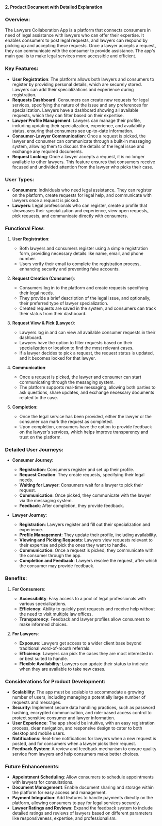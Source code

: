 **2. Product Document with Detailed Explanation**

### Overview:
The Lawyers Collaboration App is a platform that connects consumers in need of legal assistance with lawyers who can offer their expertise. It enables consumers to post legal requests, and lawyers can respond by picking up and accepting these requests. Once a lawyer accepts a request, they can communicate with the consumer to provide assistance. The app's main goal is to make legal services more accessible and efficient.

### Key Features:
- **User Registration**: The platform allows both lawyers and consumers to register by providing personal details, which are securely stored. Lawyers can add their specializations and experience during registration.
- **Requests Dashboard**: Consumers can create new requests for legal services, specifying the nature of the issue and any preferences for specialization. Lawyers have a dashboard showing all available requests, which they can filter based on their expertise.
- **Lawyer Profile Management**: Lawyers can manage their profile, including updating their specialization, experience, and availability status, ensuring that consumers see up-to-date information.
- **Consumer-Lawyer Communication**: Once a request is picked, the lawyer and consumer can communicate through a built-in messaging system, allowing them to discuss the details of the legal issue and exchange any required documents.
- **Request Locking**: Once a lawyer accepts a request, it is no longer available to other lawyers. This feature ensures that consumers receive focused and undivided attention from the lawyer who picks their case.

### User Types:
- **Consumers**: Individuals who need legal assistance. They can register on the platform, create requests for legal help, and communicate with lawyers once a request is picked.
- **Lawyers**: Legal professionals who can register, create a profile that showcases their specialization and experience, view open requests, pick requests, and communicate directly with consumers.

### Functional Flow:
1. **User Registration**:
   - Both lawyers and consumers register using a simple registration form, providing necessary details like name, email, and phone number.
   - Users verify their email to complete the registration process, enhancing security and preventing fake accounts.

2. **Request Creation (Consumer)**:
   - Consumers log in to the platform and create requests specifying their legal needs.
   - They provide a brief description of the legal issue, and optionally, their preferred type of lawyer specialization.
   - Created requests are saved in the system, and consumers can track their status from their dashboard.

3. **Request View & Pick (Lawyer)**:
   - Lawyers log in and can view all available consumer requests in their dashboard.
   - Lawyers have the option to filter requests based on their specialization or location to find the most relevant cases.
   - If a lawyer decides to pick a request, the request status is updated, and it becomes locked for that lawyer.

4. **Communication**:
   - Once a request is picked, the lawyer and consumer can start communicating through the messaging system.
   - The platform supports real-time messaging, allowing both parties to ask questions, share updates, and exchange necessary documents related to the case.

5. **Completion**:
   - Once the legal service has been provided, either the lawyer or the consumer can mark the request as completed.
   - Upon completion, consumers have the option to provide feedback on the lawyer's services, which helps improve transparency and trust on the platform.

### Detailed User Journeys:
- **Consumer Journey**:
  - **Registration**: Consumers register and set up their profile.
  - **Request Creation**: They create requests, specifying their legal needs.
  - **Waiting for Lawyer**: Consumers wait for a lawyer to pick their request.
  - **Communication**: Once picked, they communicate with the lawyer via the messaging system.
  - **Feedback**: After completion, they provide feedback.

- **Lawyer Journey**:
  - **Registration**: Lawyers register and fill out their specialization and experience.
  - **Profile Management**: They update their profile, including availability.
  - **Viewing and Picking Requests**: Lawyers view requests relevant to their expertise and pick the ones they want to handle.
  - **Communication**: Once a request is picked, they communicate with the consumer through the app.
  - **Completion and Feedback**: Lawyers resolve the request, after which the consumer may provide feedback.

### Benefits:
1. **For Consumers**:
   - **Accessibility**: Easy access to a pool of legal professionals with various specializations.
   - **Efficiency**: Ability to quickly post requests and receive help without the need to visit multiple law offices.
   - **Transparency**: Feedback and lawyer profiles allow consumers to make informed choices.

2. **For Lawyers**:
   - **Exposure**: Lawyers get access to a wider client base beyond traditional word-of-mouth referrals.
   - **Efficiency**: Lawyers can pick the cases they are most interested in or best suited to handle.
   - **Flexible Availability**: Lawyers can update their status to indicate when they are available to take new cases.

### Considerations for Product Development:
- **Scalability**: The app must be scalable to accommodate a growing number of users, including managing a potentially large number of requests and messages.
- **Security**: Implement secure data handling practices, such as password hashing, encrypted communication, and role-based access control to protect sensitive consumer and lawyer information.
- **User Experience**: The app should be intuitive, with an easy registration process, clear navigation, and responsive design to cater to both desktop and mobile users.
- **Notifications**: Real-time notifications for lawyers when a new request is posted, and for consumers when a lawyer picks their request.
- **Feedback System**: A review and feedback mechanism to ensure quality service from lawyers and help consumers make better choices.

### Future Enhancements:
- **Appointment Scheduling**: Allow consumers to schedule appointments with lawyers for consultations.
- **Document Management**: Enable document sharing and storage within the platform for easy access and management.
- **Payment Integration**: Add features to handle payments directly on the platform, allowing consumers to pay for legal services securely.
- **Lawyer Ratings and Reviews**: Expand the feedback system to include detailed ratings and reviews of lawyers based on different parameters like responsiveness, expertise, and professionalism.

